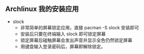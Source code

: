 ## Archlinux 我的安装应用

+   slock
    -   非常简单的屏幕锁定应用，直接 pacman -S slock 安装即可
    -   安装后只要在终端输入 slock 即可锁定屏幕
    -   锁定屏幕后碰触屏幕会发出声音并显示全色仍然锁定屏幕
    -   用键盘输入登录密码后，屏幕即解除锁定。
